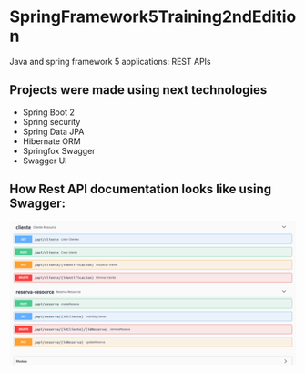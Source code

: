 # SpringFramework5Training2ndEdition
Java  and spring framework 5 applications: REST APIs

## Projects were made using next technologies
- Spring Boot 2
- Spring security
- Spring Data JPA
- Hibernate ORM
- Springfox Swagger
- Swagger UI

## How Rest API documentation looks like using Swagger:

![Screenshot](.gitutils/java-api.png?raw=true "Documentacion con swagger")
